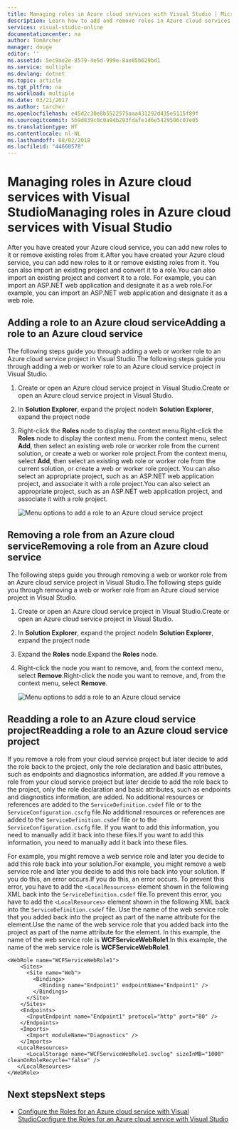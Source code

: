 ```yaml
---
title: Managing roles in Azure cloud services with Visual Studio | Microsoft Docs
description: Learn how to add and remove roles in Azure cloud services with Visual Studio.
services: visual-studio-online
documentationcenter: na
author: TomArcher
manager: douge
editor: ''
ms.assetid: 5ec9ae2e-8579-4e5d-999e-8ae05b629bd1
ms.service: multiple
ms.devlang: dotnet
ms.topic: article
ms.tgt_pltfrm: na
ms.workload: multiple
ms.date: 03/21/2017
ms.author: tarcher
ms.openlocfilehash: e45d2c30e8b5522575aaa431292d435e5115f89f
ms.sourcegitcommit: 5b9d839c0c0a94b293fdafe1d6e5429506c07e05
ms.translationtype: HT
ms.contentlocale: nl-NL
ms.lasthandoff: 08/02/2018
ms.locfileid: "44660578"
---
```

# <a name="managing-roles-in-azure-cloud-services-with-visual-studio"></a><span data-ttu-id="29b87-103">Managing roles in Azure cloud services with Visual Studio</span><span class="sxs-lookup"><span data-stu-id="29b87-103">Managing roles in Azure cloud services with Visual Studio</span></span>
<span data-ttu-id="29b87-104">After you have created your Azure cloud service, you can add new roles to it or remove existing roles from it.</span><span class="sxs-lookup"><span data-stu-id="29b87-104">After you have created your Azure cloud service, you can add new roles to it or remove existing roles from it.</span></span> <span data-ttu-id="29b87-105">You can also import an existing project and convert it to a role.</span><span class="sxs-lookup"><span data-stu-id="29b87-105">You can also import an existing project and convert it to a role.</span></span> <span data-ttu-id="29b87-106">For example, you can import an ASP.NET web application and designate it as a web role.</span><span class="sxs-lookup"><span data-stu-id="29b87-106">For example, you can import an ASP.NET web application and designate it as a web role.</span></span>

## <a name="adding-a-role-to-an-azure-cloud-service"></a><span data-ttu-id="29b87-107">Adding a role to an Azure cloud service</span><span class="sxs-lookup"><span data-stu-id="29b87-107">Adding a role to an Azure cloud service</span></span>
<span data-ttu-id="29b87-108">The following steps guide you through adding a web or worker role to an Azure cloud service project in Visual Studio.</span><span class="sxs-lookup"><span data-stu-id="29b87-108">The following steps guide you through adding a web or worker role to an Azure cloud service project in Visual Studio.</span></span>

1. <span data-ttu-id="29b87-109">Create or open an Azure cloud service project in Visual Studio.</span><span class="sxs-lookup"><span data-stu-id="29b87-109">Create or open an Azure cloud service project in Visual Studio.</span></span>

1. <span data-ttu-id="29b87-110">In **Solution Explorer**, expand the project node</span><span class="sxs-lookup"><span data-stu-id="29b87-110">In **Solution Explorer**, expand the project node</span></span>

1. <span data-ttu-id="29b87-111">Right-click the **Roles** node to display the context menu.</span><span class="sxs-lookup"><span data-stu-id="29b87-111">Right-click the **Roles** node to display the context menu.</span></span> <span data-ttu-id="29b87-112">From the context menu, select **Add**, then select an existing web role or worker role from the current solution, or create a web or worker role project.</span><span class="sxs-lookup"><span data-stu-id="29b87-112">From the context menu, select **Add**, then select an existing web role or worker role from the current solution, or create a web or worker role project.</span></span> <span data-ttu-id="29b87-113">You can also select an appropriate project, such as an ASP.NET web application project, and associate it with a role project.</span><span class="sxs-lookup"><span data-stu-id="29b87-113">You can also select an appropriate project, such as an ASP.NET web application project, and associate it with a role project.</span></span>

    ![Menu options to add a role to an Azure cloud service project](https://docstestmedia1.blob.core.windows.net/azure-media/articles/media/vs-azure-tools-cloud-service-project-managing-roles/add-role.png)

## <a name="removing-a-role-from-an-azure-cloud-service"></a><span data-ttu-id="29b87-115">Removing a role from an Azure cloud service</span><span class="sxs-lookup"><span data-stu-id="29b87-115">Removing a role from an Azure cloud service</span></span>
<span data-ttu-id="29b87-116">The following steps guide you through removing a web or worker role from an Azure cloud service project in Visual Studio.</span><span class="sxs-lookup"><span data-stu-id="29b87-116">The following steps guide you through removing a web or worker role from an Azure cloud service project in Visual Studio.</span></span>

1. <span data-ttu-id="29b87-117">Create or open an Azure cloud service project in Visual Studio.</span><span class="sxs-lookup"><span data-stu-id="29b87-117">Create or open an Azure cloud service project in Visual Studio.</span></span>

1. <span data-ttu-id="29b87-118">In **Solution Explorer**, expand the project node</span><span class="sxs-lookup"><span data-stu-id="29b87-118">In **Solution Explorer**, expand the project node</span></span>

1. <span data-ttu-id="29b87-119">Expand the **Roles** node.</span><span class="sxs-lookup"><span data-stu-id="29b87-119">Expand the **Roles** node.</span></span>

1. <span data-ttu-id="29b87-120">Right-click the node you want to remove, and, from the context menu, select **Remove**.</span><span class="sxs-lookup"><span data-stu-id="29b87-120">Right-click the node you want to remove, and, from the context menu, select **Remove**.</span></span> 

    ![Menu options to add a role to an Azure cloud service](https://docstestmedia1.blob.core.windows.net/azure-media/articles/media/vs-azure-tools-cloud-service-project-managing-roles/remove-role.png)

## <a name="readding-a-role-to-an-azure-cloud-service-project"></a><span data-ttu-id="29b87-122">Readding a role to an Azure cloud service project</span><span class="sxs-lookup"><span data-stu-id="29b87-122">Readding a role to an Azure cloud service project</span></span>
<span data-ttu-id="29b87-123">If you remove a role from your cloud service project but later decide to add the role back to the project, only the role declaration and basic attributes, such as endpoints and diagnostics information, are added.</span><span class="sxs-lookup"><span data-stu-id="29b87-123">If you remove a role from your cloud service project but later decide to add the role back to the project, only the role declaration and basic attributes, such as endpoints and diagnostics information, are added.</span></span> <span data-ttu-id="29b87-124">No additional resources or references are added to the `ServiceDefinition.csdef` file or to the `ServiceConfiguration.cscfg` file.</span><span class="sxs-lookup"><span data-stu-id="29b87-124">No additional resources or references are added to the `ServiceDefinition.csdef` file or to the `ServiceConfiguration.cscfg` file.</span></span> <span data-ttu-id="29b87-125">If you want to add this information, you need to manually add it back into these files.</span><span class="sxs-lookup"><span data-stu-id="29b87-125">If you want to add this information, you need to manually add it back into these files.</span></span>

<span data-ttu-id="29b87-126">For example, you might remove a web service role and later you decide to add this role back into your solution.</span><span class="sxs-lookup"><span data-stu-id="29b87-126">For example, you might remove a web service role and later you decide to add this role back into your solution.</span></span> <span data-ttu-id="29b87-127">If you do this, an error occurs.</span><span class="sxs-lookup"><span data-stu-id="29b87-127">If you do this, an error occurs.</span></span> <span data-ttu-id="29b87-128">To prevent this error, you have to add the `<LocalResources>` element shown in the following XML back into the `ServiceDefinition.csdef` file.</span><span class="sxs-lookup"><span data-stu-id="29b87-128">To prevent this error, you have to add the `<LocalResources>` element shown in the following XML back into the `ServiceDefinition.csdef` file.</span></span> <span data-ttu-id="29b87-129">Use the name of the web service role that you added back into the project as part of the name attribute for the **<LocalStorage>** element.</span><span class="sxs-lookup"><span data-stu-id="29b87-129">Use the name of the web service role that you added back into the project as part of the name attribute for the **<LocalStorage>** element.</span></span> <span data-ttu-id="29b87-130">In this example, the name of the web service role is **WCFServiceWebRole1**.</span><span class="sxs-lookup"><span data-stu-id="29b87-130">In this example, the name of the web service role is **WCFServiceWebRole1**.</span></span>

    <WebRole name="WCFServiceWebRole1">
        <Sites>
          <Site name="Web">
            <Bindings>
              <Binding name="Endpoint1" endpointName="Endpoint1" />
            </Bindings>
          </Site>
        </Sites>
        <Endpoints>
          <InputEndpoint name="Endpoint1" protocol="http" port="80" />
        </Endpoints>
        <Imports>
          <Import moduleName="Diagnostics" />
        </Imports>
       <LocalResources>
          <LocalStorage name="WCFServiceWebRole1.svclog" sizeInMB="1000" cleanOnRoleRecycle="false" />
       </LocalResources>
    </WebRole>

## <a name="next-steps"></a><span data-ttu-id="29b87-131">Next steps</span><span class="sxs-lookup"><span data-stu-id="29b87-131">Next steps</span></span>
- [<span data-ttu-id="29b87-132">Configure the Roles for an Azure cloud service with Visual Studio</span><span class="sxs-lookup"><span data-stu-id="29b87-132">Configure the Roles for an Azure cloud service with Visual Studio</span></span>](vs-azure-tools-configure-roles-for-cloud-service.md)


